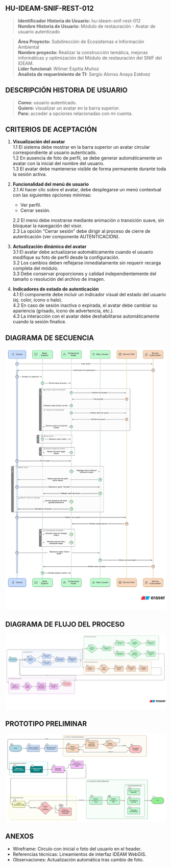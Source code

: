 ## HU-IDEAM-SNIF-REST-012

> **Identificador Historia de Usuario:** hu-ideam-snif-rest-012 \
> **Nombre Historia de Usuario:** Módulo de restauración - Avatar de usuario autenticado

> **Área Proyecto:** Subdirección de Ecosistemas e Información Ambiental \
> **Nombre proyecto:** Realizar la construcción temática, mejoras informáticas y optimización del Módulo de restauración del SNIF del IDEAM. \
> **Líder funcional:** Wilmer Espitia Muñoz\
> **Analista de requerimiento de TI:** Sergio Alonso Anaya Estévez

## DESCRIPCIÓN HISTORIA DE USUARIO

> **Como:** usuario autenticado. \
> **Quiero:** visualizar un avatar en la barra superior. \
> **Para:** acceder a opciones relacionadas con mi cuenta.

## CRITERIOS DE ACEPTACIÓN

1. **Visualización del avatar**  
   1.1 El sistema debe mostrar en la barra superior un avatar circular correspondiente al usuario autenticado.  
   1.2 En ausencia de foto de perfil, se debe generar automáticamente un avatar con la inicial del nombre del usuario.  
   1.3 El avatar debe mantenerse visible de forma permanente durante toda la sesión activa.  


2. **Funcionalidad del menú de usuario**  
   2.1 Al hacer clic sobre el avatar, debe desplegarse un menú contextual con las siguientes opciones mínimas:

   - Ver perfil.
   - Cerrar sesión.

   2.2 El menú debe mostrarse mediante animación o transición suave, sin bloquear la navegación del visor.  
   2.3 La opción “Cerrar sesión” debe dirigir al proceso de cierre de autenticación (ver componente AUTENTICACIÓN).


3. **Actualización dinámica del avatar**  
   3.1 El avatar debe actualizarse automáticamente cuando el usuario modifique su foto de perfil desde la configuración.  
   3.2 Los cambios deben reflejarse inmediatamente sin requerir recarga completa del módulo.  
   3.3 Debe conservar proporciones y calidad independientemente del tamaño o resolución del archivo de imagen.


4. **Indicadores de estado de autenticación**  
   4.1 El componente debe incluir un indicador visual del estado del usuario (ej. color, icono o halo).  
   4.2 En caso de sesión inactiva o expirada, el avatar debe cambiar su apariencia (grisado, ícono de advertencia, etc.).  
   4.3 La interacción con el avatar debe deshabilitarse automáticamente cuando la sesión finalice.


   
## DIAGRAMA DE SECUENCIA

![IMAGEN DIAGRAMA DE SECUENCIA](assets/secuencia-hu-ideam-snif-rest-012.png)

## DIAGRAMA DE FLUJO DEL PROCESO

![IMAGEN DIAGRAMA DE FLUJO DEL PROCESO](assets/actividades-hu-ideam-snif-rest-012.png)

## PROTOTIPO PRELIMINAR

![PROTOTIPO PRELIMINAR](assets/wireframe-hu-ideam-snif-rest-001.png)

## ANEXOS

- Wireframe: Círculo con inicial o foto del usuario en el header.
- Referencias técnicas: Lineamientos de interfaz IDEAM WebGIS.
- Observaciones: Actualización automática tras cambio de foto.